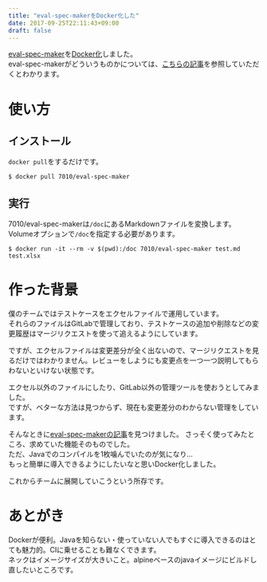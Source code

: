 ```yaml
---
title: "eval-spec-makerをDocker化した"
date: 2017-09-25T22:11:43+09:00
draft: false
---
```


[eval-spec-maker](https://github.com/ryuta46/eval-spec-maker)を[Docker化](https://hub.docker.com/r/7010/eval-spec-maker/tags/)しました。  
eval-spec-makerがどういうものかについては、[こちらの記事](http://ryuta46.com/255)を参照していただくとわかります。

# 使い方

## インストール

`docker pull`をするだけです。

```
$ docker pull 7010/eval-spec-maker
```

## 実行

7010/eval-spec-makerは`/doc`にあるMarkdownファイルを変換します。
Volumeオプションで`/doc`を指定する必要があります。

```
$ docker run -it --rm -v $(pwd):/doc 7010/eval-spec-maker test.md test.xlsx
```

# 作った背景

僕のチームではテストケースをエクセルファイルで運用しています。  
それらのファイルはGitLabで管理しており、テストケースの追加や削除などの変更履歴はマージリクエストを使って追えるようにしています。

ですが、エクセルファイルは変更差分が全く出ないので、マージリクエストを見るだけではわかりません。レビューをしようにも変更点を一つ一つ説明してもらわないといけない状態です。

エクセル以外のファイルにしたり、GitLab以外の管理ツールを使おうとしてみました。  
ですが、ベターな方法は見つからず、現在も変更差分のわからない管理をしています。

そんなときに[eval-spec-makerの記事](http://ryuta46.com/255)を見つけました。
さっそく使ってみたところ、求めていた機能そのものでした。  
ただ、Javaでのコンパイルを1枚噛んでいたのが気になり…  
もっと簡単に導入できるようにしたいなと思いDocker化しました。

これからチームに展開していこうという所存です。

# あとがき

Dockerが便利。Javaを知らない・使っていない人でもすぐに導入できるのはとても魅力的。CIに乗せることも難なくできます。  
ネックはイメージサイズが大きいこと。alpineベースのjavaイメージにビルドし直したいところです。
